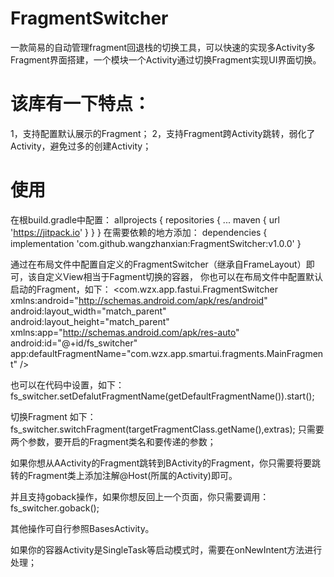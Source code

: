 # FragmentSwitcher
一款简易的自动管理fragment回退栈的切换工具，可以快速的实现多Activity多Fragment界面搭建，一个模块一个Activity通过切换Fragment实现UI界面切换。

# 该库有一下特点：
1，支持配置默认展示的Fragment；
2，支持Fragment跨Activity跳转，弱化了Activity，避免过多的创建Activity；

# 使用

在根build.gradle中配置：
	allprojects {
		repositories {
			...
			maven { url 'https://jitpack.io' }
		}
	}
在需要依赖的地方添加：
	dependencies {
	        implementation 'com.github.wangzhanxian:FragmentSwitcher:v1.0.0'
	}


通过在布局文件中配置自定义的FragmentSwitcher（继承自FrameLayout）即可，该自定义View相当于Fagment切换的容器，
你也可以在布局文件中配置默认启动的Fragment，如下：
<com.wzx.app.fastui.FragmentSwitcher xmlns:android="http://schemas.android.com/apk/res/android"
	android:layout_width="match_parent"
	android:layout_height="match_parent"
	xmlns:app="http://schemas.android.com/apk/res-auto"
	android:id="@+id/fs_switcher"
	app:defaultFragmentName="com.wzx.app.smartui.fragments.MainFragment" />

也可以在代码中设置，如下：
fs_switcher.setDefalutFragmentName(getDefaultFragmentName()).start();

切换Fragment 如下：
fs_switcher.switchFragment(targetFragmentClass.getName(),extras);
只需要两个参数，要开启的Fragment类名和要传递的参数；

如果你想从AActivity的Fragment跳转到BActivity的Fragment，你只需要将要跳转的Fragment类上添加注解@Host(所属的Activity)即可。

并且支持goback操作，如果你想反回上一个页面，你只需要调用：
fs_switcher.goback();

其他操作可自行参照BasesActivity。

如果你的容器Activity是SingleTask等启动模式时，需要在onNewIntent方法进行处理；